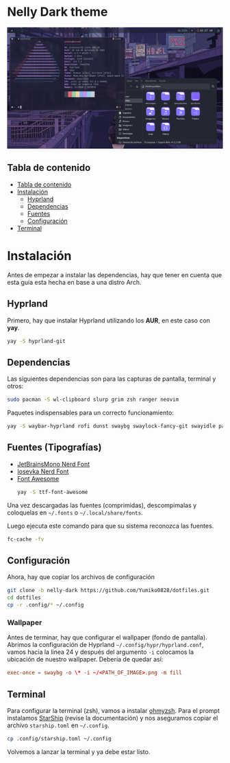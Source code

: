 # Nelly Dark theme

![](https://raw.githubusercontent.com/Yumiko0828/dotfiles/main/screenshots/hyprland_nelly-dark.png)

## Tabla de contenido

- [Tabla de contenido](#tabla-de-contenido)
- [Instalación](#instalación)
  - [Hyprland](#hyprland)
  - [Dependencias](#dependencias)
  - [Fuentes](#fuentes-tipografías)
  - [Configuración](#configuración)
- [Terminal](#terminal)

# Instalación

Antes de empezar a instalar las dependencias, hay que tener en cuenta que esta guia esta hecha en base a una distro Arch.

## Hyprland

Primero, hay que instalar Hyprland utilizando los **AUR**, en este caso con **yay**.

```bash
yay -S hyprland-git
```

## Dependencias

Las siguientes dependencias son para las capturas de pantalla, terminal y otros:

```bash
sudo pacman -S wl-clipboard slurp grim zsh ranger neovim
```

Paquetes indispensables para un correcto funcionamiento:

```bash
yay -S waybar-hyprland rofi dunst swaybg swaylock-fancy-git swayidle pamixer light brillo alacritty-git
```

## Fuentes (Tipografías)

- [JetBrainsMono Nerd Font](https://github.com/ryanoasis/nerd-fonts/releases/download/v2.2.2/JetBrainsMono.zip)
- [Iosevka Nerd Font](https://github.com/ryanoasis/nerd-fonts/releases/download/v2.3.3/Iosevka.zip)
- [Font Awesome](https://archlinux.org/packages/community/any/ttf-font-awesome/)
  ```bash
  yay -S ttf-font-awesome
  ```

Una vez descargadas las fuentes (comprimidas), descompimalas y coloquelas en `~/.fonts` o `~/.local/share/fonts`.

Luego ejecuta este comando para que su sistema reconozca las fuentes.

```bash
fc-cache -fv
```

## Configuración

Ahora, hay que copiar los archivos de configuración

```bash
git clone -b nelly-dark https://github.com/Yumiko0828/dotfiles.git
cd dotfiles
cp -r .config/* ~/.config
```

### Wallpaper

Antes de terminar, hay que configurar el wallpaper (fondo de pantalla). Abrimos la configuración de Hyprland `~/.config/hypr/hyprland.conf`, vamos hacia la linea 24 y después del argumento `-i` colocamos la ubicación de nuestro wallpaper. Debería de quedar así:

```conf
exec-once = swaybg -o \* -i ~/<PATH_OF_IMAGE>.png -m fill
```

## Terminal

Para configurar la terminal (zsh), vamos a instalar [ohmyzsh](https://github.com/ohmyzsh/ohmyzsh/wiki/Installing-ZSH). Para el prompt instalamos [StarShip](https://starship.rs/guide/#%F0%9F%9A%80-installation) (revise la documentación) y nos aseguramos copiar el archivo `starship.toml` en `~/.config`.

```bash
cp .config/starship.toml ~/.config
```

Volvemos a lanzar la terminal y ya debe estar listo.
